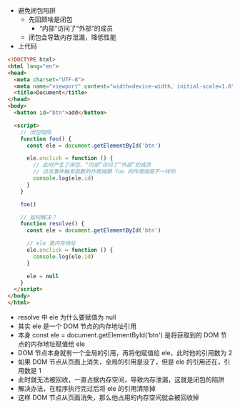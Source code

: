 - 避免闭包陷阱
  - 先回顾啥是闭包
    - “内部”访问了“外部”的成员
  - 闭包会导致内存泄漏，降低性能
- 上代码

```html
<!DOCTYPE html>
<html lang="en">
<head>
  <meta charset="UTF-8">
  <meta name="viewport" content="width=device-width, initial-scale=1.0">
  <title>Document</title>
</head>
<body>
  <button id="btn">add</button>

  <script>
    // 闭包陷阱
    function foo() {
      const ele = document.getElementById('btn')

      ele.onclick = function () {
        // 此时产生了闭包，“内部”访问了“外部”的成员
        // 点击事件触发函数的作用域跟 foo 的作用域是不一样的
        console.log(ele.id)
      }
    }

    foo()

    // 如何解决？
    function resolve() {
      const ele = document.getElementById('btn')

      // ele 是内存地址
      ele.onclick = function () {
        console.log(ele.id)
      }

      ele = null
    }
  </script>
</body>
</html>

```

- resolve 中 ele 为什么要赋值为 null
- 其实 ele 是一个 DOM 节点的内存地址引用
- 本身 const ele = document.getElementById('btn') 是将获取到的 DOM 节点的内存地址赋值给 ele
- DOM 节点本身就有一个全局的引用，再将他赋值给 ele，此时他的引用数为 2
- 如果 DOM 节点从页面上消失，全局的引用是没了，但是 ele 的引用还在，引用数是 1
- 此时就无法被回收，一直占据内存空间，导致内存泄漏，这就是闭包的陷阱
- 解决办法，在程序执行完过后将 ele 的引用清除掉
- 这样 DOM 节点从页面消失，那么他占用的内存空间就会被回收掉
